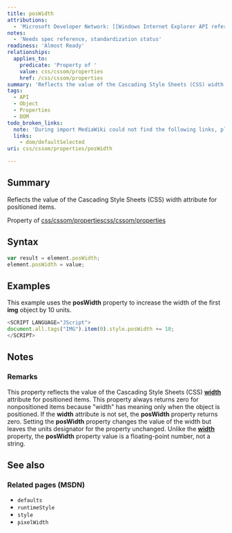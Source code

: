 ```yaml
---
title: posWidth
attributions:
  - 'Microsoft Developer Network: [[Windows Internet Explorer API reference](http://msdn.microsoft.com/en-us/library/ie/hh828809%28v=vs.85%29.aspx) Article]'
notes:
  - 'Needs spec reference, standardization status'
readiness: 'Almost Ready'
relationships:
  applies_to:
    predicate: 'Property of '
    value: css/cssom/properties
    href: /css/cssom/properties
summary: 'Reflects the value of the Cascading Style Sheets (CSS) width attribute for positioned items.'
tags:
  - API
  - Object
  - Properties
  - DOM
todo_broken_links:
  note: 'During import MediaWiki could not find the following links, please fix and adjust this list.'
  links:
    - dom/defaultSelected
uri: css/cssom/properties/posWidth

---
```

## <span>Summary</span>

Reflects the value of the Cascading Style Sheets (CSS) width attribute for positioned items.

Property of [css/cssom/properties](/css/cssom/properties)[css/cssom/properties](/css/cssom/properties)

## <span>Syntax</span>

``` js
var result = element.posWidth;
element.posWidth = value;
```

## <span>Examples</span>

This example uses the **posWidth** property to increase the width of the first **img** object by 10 units.

``` js
<SCRIPT LANGUAGE="JScript">
document.all.tags("IMG").item(0).style.posWidth += 10;
</SCRIPT>
```

## <span>Notes</span>

### <span>Remarks</span>

This property reflects the value of the Cascading Style Sheets (CSS) [**width**](/css/properties/width) attribute for positioned items. This property always returns zero for nonpositioned items because "width" has meaning only when the object is positioned. If the **width** attribute is not set, the **posWidth** property returns zero. Setting the **posWidth** property changes the value of the width but leaves the units designator for the property unchanged. Unlike the [**width**](/css/properties/width) property, the **posWidth** property value is a floating-point number, not a string.

## <span>See also</span>

### <span>Related pages (MSDN)</span>

-   `defaults`
-   `runtimeStyle`
-   `style`
-   `pixelWidth`
